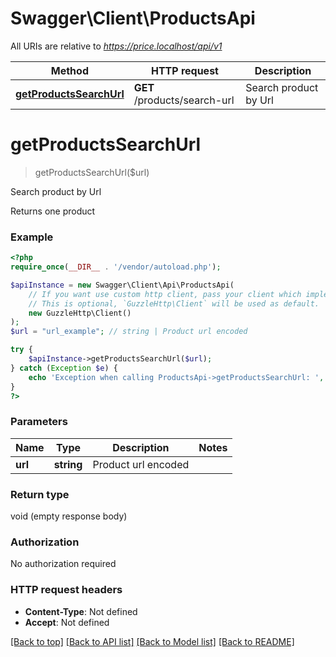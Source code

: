 # Swagger\Client\ProductsApi

All URIs are relative to *https://price.localhost/api/v1*

Method | HTTP request | Description
------------- | ------------- | -------------
[**getProductsSearchUrl**](ProductsApi.md#getProductsSearchUrl) | **GET** /products/search-url | Search product by Url


# **getProductsSearchUrl**
> getProductsSearchUrl($url)

Search product by Url

Returns one product

### Example
```php
<?php
require_once(__DIR__ . '/vendor/autoload.php');

$apiInstance = new Swagger\Client\Api\ProductsApi(
    // If you want use custom http client, pass your client which implements `GuzzleHttp\ClientInterface`.
    // This is optional, `GuzzleHttp\Client` will be used as default.
    new GuzzleHttp\Client()
);
$url = "url_example"; // string | Product url encoded

try {
    $apiInstance->getProductsSearchUrl($url);
} catch (Exception $e) {
    echo 'Exception when calling ProductsApi->getProductsSearchUrl: ', $e->getMessage(), PHP_EOL;
}
?>
```

### Parameters

Name | Type | Description  | Notes
------------- | ------------- | ------------- | -------------
 **url** | **string**| Product url encoded |

### Return type

void (empty response body)

### Authorization

No authorization required

### HTTP request headers

 - **Content-Type**: Not defined
 - **Accept**: Not defined

[[Back to top]](#) [[Back to API list]](../../README.md#documentation-for-api-endpoints) [[Back to Model list]](../../README.md#documentation-for-models) [[Back to README]](../../README.md)

